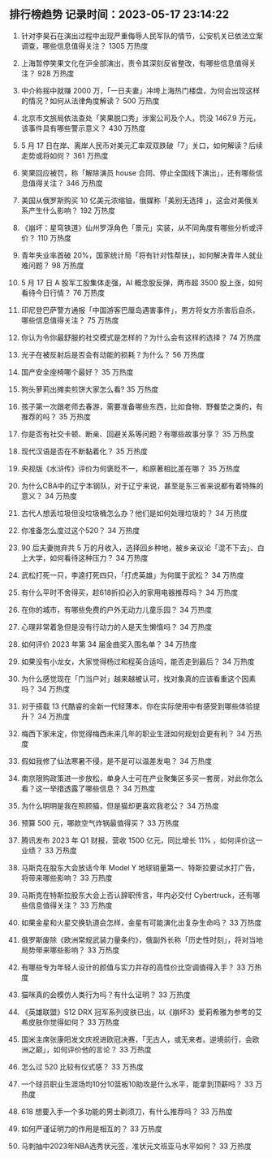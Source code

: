 
## 排行榜趋势 记录时间：2023-05-17 23:14:22
  
  1. 针对李昊石在演出过程中出现严重侮辱人民军队的情节，公安机关已依法立案调查，哪些信息值得关注？ 1305 万热度
    
  2. 上海暂停笑果文化在沪全部演出，责令其深刻反省整改，有哪些信息值得关注？ 928 万热度
    
  3. 中介称摇中就赚 2000 万，「一日夫妻」冲垮上海热门楼盘，为何会出现这样的情况？如何从法律角度解读？ 500 万热度
    
  4. 北京市文旅局依法查处「笑果脱口秀」涉案公司及个人，罚没 1467.9 万元，该事件具有哪些警示意义？ 430 万热度
    
  5. 5 月 17 日在岸、离岸人民币对美元汇率双双跌破「7」关口，如何解读？后续走势或将如何？ 361 万热度
    
  6. 笑果回应被罚，称「解除演员 house 合同、停止全国线下演出」，还有哪些信息值得关注？ 346 万热度
    
  7. 美国从俄罗斯购买 10 亿美元浓缩铀，俄媒称「美别无选择 」，这会对美俄关系产生什么影响？ 192 万热度
    
  8. 《崩坏：星穹铁道》仙州罗浮角色「景元」实装，从不同角度有哪些分析或评价？ 110 万热度
    
  9. 青年失业率首破 20%，国家统计局「将有针对性帮扶」，如何解决青年人就业难问题？ 98 万热度
    
  10. 5 月 17 日 A 股军工股集体走强，AI 概念股反弹，两市超 3500 股上涨，如何看待今日行情？ 76 万热度
    
  11. 印尼登巴萨警方通报「中国游客巴厘岛遇害事件」，男方将女方杀害后自杀，哪些信息值得关注？ 75 万热度
    
  12. 你认为令你最舒服的社交模式是怎样的？为什么会有这样的选择？ 74 万热度
    
  13. 光子在被反射后是否会有动能的损耗？为什么？ 56 万热度
    
  14. 国产安全座椅哪个最好？ 35 万热度
    
  15. 狗头萝莉出摊卖煎饼大家怎么看? 35 万热度
    
  16. 孩子第一次跟老师去春游，需要准备哪些东西，比如食物、野餐垫之类的，有推荐的吗？ 35 万热度
    
  17. 你是否有社交卡顿、断亲、回避关系等问题？有哪些故事分享？ 35 万热度
    
  18. 现代汉语是否在不断黏着化？ 35 万热度
    
  19. 央视版《水浒传》评价为何褒贬不一，和原著相比差在哪？ 35 万热度
    
  20. 为什么CBA中的辽宁本钢队，对于辽宁来说，甚至是东三省来说都有着特殊的意义？ 34 万热度
    
  21. 古代人想丢垃圾但没垃圾桶怎么办？他们是如何处理垃圾的？ 34 万热度
    
  22. 你准备怎么度过这个520？ 34 万热度
    
  23. 90 后夫妻抛弃共 5 万的月收入，选择回乡种地，被乡亲议论「混不下去」、白上大学，如何看待这种压力？ 34 万热度
    
  24. 武松打死一只，李逵打死四只，「打虎英雄」为何属于武松？ 34 万热度
    
  25. 有什么平时不舍得买，趁618折扣必入的家用电器推荐吗？ 34 万热度
    
  26. 在你的城市，有哪些免费的户外无动力儿童乐园？ 34 万热度
    
  27. 心理非常着急但是没有行动力的人是天生懒惰吗？ 34 万热度
    
  28. 如何评价 2023 年第 34 届金曲奖入围名单？ 34 万热度
    
  29. 如果没有小龙女，大家觉得杨过和程英合适吗，能否走到最后？ 34 万热度
    
  30. 为什么感觉现在「门当户对」越来越被认可，找对象真的应该看重这个因素吗？ 34 万热度
    
  31. 对于搭载 13 代酷睿的全新一代轻薄本，你在实际使用中有感受到哪些体验提升？ 34 万热度
    
  32. 梅西下家未定，你觉得梅西未来几年的职业生涯如何规划会更有利？ 34 万热度
    
  33. 假如我修了仙法寒暑不侵，是不是可以温差发电？ 34 万热度
    
  34. 南京限购政策进一步放松，单身人士可在产业聚集区多买一套房，对此你怎么看？这一举措透露了哪些信息？ 34 万热度
    
  35. 为什么明明是我在照顾猫，但是猫却更喜欢我老公？ 34 万热度
    
  36. 预算 500 元，哪款空气炸锅最值得买？ 33 万热度
    
  37. 腾讯发布 2023 年 Q1 财报，营收 1500 亿元，同比增长 11% ，如何评价这一业绩？ 33 万热度
    
  38. 马斯克在股东大会放话今年 Model Y 地球销量第一、特斯拉要试水打广告，将带来哪些影响？ 33 万热度
    
  39. 马斯克在特斯拉股东大会上否认辞职传言，年内必交付 Cybertruck，还有哪些信息值得关注？ 33 万热度
    
  40. 如果金星和火星交换轨道会怎样，金星有可能演化出复杂生命吗？ 33 万热度
    
  41. 俄罗斯废除《欧洲常规武装力量条约》，俄副外长称「历史性时刻」，将对当地局势带来哪些影响？ 33 万热度
    
  42. 有哪些专为年轻人设计的颜值与实力并存的高性价比空调值得入手？ 33 万热度
    
  43. 猫咪真的会模仿人类行为吗？有什么证明？ 33 万热度
    
  44. 《英雄联盟》S12 DRX 冠军系列皮肤已出，以《崩坏3》爱莉希雅为参考的艾希皮肤你觉得如何？ 33 万热度
    
  45. 国米主席张康阳发文庆祝进欧冠决赛，「无古人，或无来者。逆境前行，会欧洲之巅」，如何评价他的言论？ 33 万热度
    
  46. 怎么过 520 比较有仪式感？ 33 万热度
    
  47. 一个球员职业生涯场均10分10篮板10助攻是什么水平，能拿到顶薪吗？ 33 万热度
    
  48. 618 想要入手一个多功能的男士剃须刀，有什么推荐吗？ 33 万热度
    
  49. 如何严谨证明力的作用是相互的？ 33 万热度
    
  50. 马刺抽中2023年NBA选秀状元签，准状元文班亚马水平如何？ 33 万热度
    